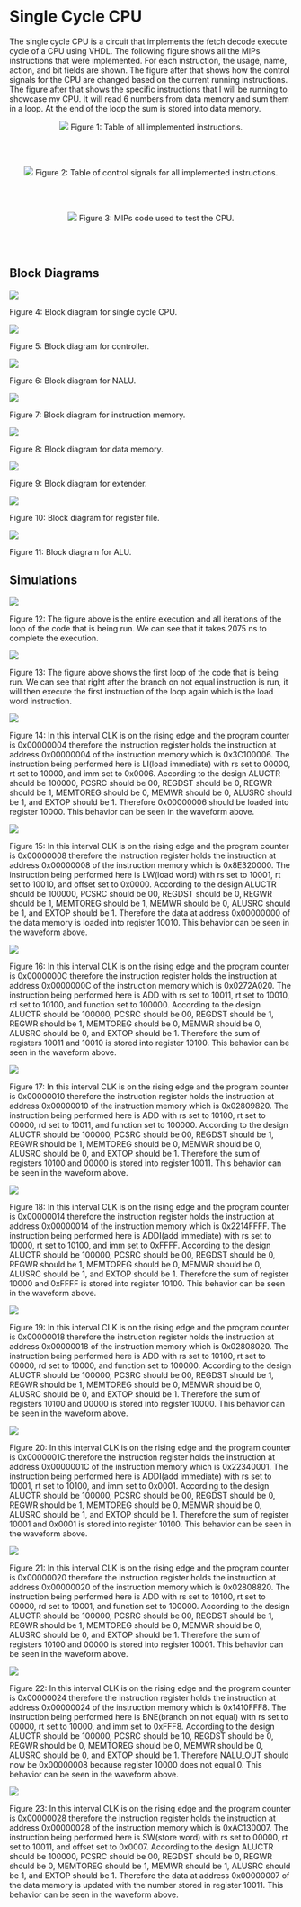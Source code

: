 # Single Cycle CPU

The single cycle CPU is a circuit that implements the fetch decode execute cycle of a CPU using VHDL. The following figure shows all the MIPs instructions that were implemented. For each instruction, the usage, name, action, and bit fields are shown. The figure after that shows how the control signals for the CPU are changed based on the current running instructions. The figure after that shows the specific instructions that I will be running to showcase my CPU. It will read 6 numbers from data memory and sum them in a loop. At the end of the loop the sum is stored into data memory.

<p align="center">
	<img src="./pictures/opcode_instructions.PNG" />
	Figure 1: Table of all implemented instructions.
</p>
<br/><br/>

<p align="center">
	<img src="./pictures/opcode_control_signals.PNG" />
	Figure 2: Table of control signals for all implemented instructions.
</p>
<br/><br/>

<p align="center">
	<img src="./pictures/opcode_instructions.PNG" />
	Figure 3: MIPs code used to test the CPU.
</p>
<br/><br/>

## Block Diagrams

![](RackMultipart20210520-4-1waqt2e_html_9bb1a28a9dc5ac05.png)

Figure 4: Block diagram for single cycle CPU.

![](RackMultipart20210520-4-1waqt2e_html_94bb2597adc5296d.png)

Figure 5: Block diagram for controller.

![](RackMultipart20210520-4-1waqt2e_html_b1b1cf7368e6c509.png)

Figure 6: Block diagram for NALU.

![](RackMultipart20210520-4-1waqt2e_html_7248444678772189.png)

Figure 7: Block diagram for instruction memory.

![](RackMultipart20210520-4-1waqt2e_html_813c5171059399c4.png)

Figure 8: Block diagram for data memory.

![](RackMultipart20210520-4-1waqt2e_html_8ccc2e02ff4b7166.png)

Figure 9: Block diagram for extender.

![](RackMultipart20210520-4-1waqt2e_html_4c5a1c82380d184a.png)

Figure 10: Block diagram for register file.

![](RackMultipart20210520-4-1waqt2e_html_a445ff258bd7dae2.png)

Figure 11: Block diagram for ALU.

## Simulations

![](RackMultipart20210520-4-1waqt2e_html_9e288b5b6227eef.png)

Figure 12: The figure above is the entire execution and all iterations of the loop of the code that is being run. We can see that it takes 2075 ns to complete the execution.

![](RackMultipart20210520-4-1waqt2e_html_f179d55f8554ee65.png)

Figure 13: The figure above shows the first loop of the code that is being run. We can see that right after the branch on not equal instruction is run, it will then execute the first instruction of the loop again which is the load word instruction.

![](RackMultipart20210520-4-1waqt2e_html_ceccacd31cbbeb67.png)

Figure 14: In this interval CLK is on the rising edge and the program counter is 0x00000004 therefore the instruction register holds the instruction at address 0x00000004 of the instruction memory which is 0x3C100006. The instruction being performed here is LI(load immediate) with rs set to 00000, rt set to 10000, and imm set to 0x0006. According to the design ALUCTR should be 100000, PCSRC should be 00, REGDST should be 0, REGWR should be 1, MEMTOREG should be 0, MEMWR should be 0, ALUSRC should be 1, and EXTOP should be 1. Therefore 0x00000006 should be loaded into register 10000. This behavior can be seen in the waveform above.

![](RackMultipart20210520-4-1waqt2e_html_c5b28e5e65172300.png)

Figure 15: In this interval CLK is on the rising edge and the program counter is 0x00000008 therefore the instruction register holds the instruction at address 0x00000008 of the instruction memory which is 0x8E320000. The instruction being performed here is LW(load word) with rs set to 10001, rt set to 10010, and offset set to 0x0000. According to the design ALUCTR should be 100000, PCSRC should be 00, REGDST should be 0, REGWR should be 1, MEMTOREG should be 1, MEMWR should be 0, ALUSRC should be 1, and EXTOP should be 1. Therefore the data at address 0x00000000 of the data memory is loaded into register 10010. This behavior can be seen in the waveform above.

![](RackMultipart20210520-4-1waqt2e_html_e77cefa074b00c41.png)

Figure 16: In this interval CLK is on the rising edge and the program counter is 0x0000000C therefore the instruction register holds the instruction at address 0x0000000C of the instruction memory which is 0x0272A020. The instruction being performed here is ADD with rs set to 10011, rt set to 10010, rd set to 10100, and function set to 100000. According to the design ALUCTR should be 100000, PCSRC should be 00, REGDST should be 1, REGWR should be 1, MEMTOREG should be 0, MEMWR should be 0, ALUSRC should be 0, and EXTOP should be 1. Therefore the sum of registers 10011 and 10010 is stored into register 10100. This behavior can be seen in the waveform above.

![](RackMultipart20210520-4-1waqt2e_html_c6852e902dc277ca.png)

Figure 17: In this interval CLK is on the rising edge and the program counter is 0x00000010 therefore the instruction register holds the instruction at address 0x00000010 of the instruction memory which is 0x02809820. The instruction being performed here is ADD with rs set to 10100, rt set to 00000, rd set to 10011, and function set to 100000. According to the design ALUCTR should be 100000, PCSRC should be 00, REGDST should be 1, REGWR should be 1, MEMTOREG should be 0, MEMWR should be 0, ALUSRC should be 0, and EXTOP should be 1. Therefore the sum of registers 10100 and 00000 is stored into register 10011. This behavior can be seen in the waveform above.

![](RackMultipart20210520-4-1waqt2e_html_e6138762e652597c.png)

Figure 18: In this interval CLK is on the rising edge and the program counter is 0x00000014 therefore the instruction register holds the instruction at address 0x00000014 of the instruction memory which is 0x2214FFFF. The instruction being performed here is ADDI(add immediate) with rs set to 10000, rt set to 10100, and imm set to 0xFFFF. According to the design ALUCTR should be 100000, PCSRC should be 00, REGDST should be 0, REGWR should be 1, MEMTOREG should be 0, MEMWR should be 0, ALUSRC should be 1, and EXTOP should be 1. Therefore the sum of register 10000 and 0xFFFF is stored into register 10100. This behavior can be seen in the waveform above.

![](RackMultipart20210520-4-1waqt2e_html_2f96d3e54aac7485.png)

Figure 19: In this interval CLK is on the rising edge and the program counter is 0x00000018 therefore the instruction register holds the instruction at address 0x00000018 of the instruction memory which is 0x02808020. The instruction being performed here is ADD with rs set to 10100, rt set to 00000, rd set to 10000, and function set to 100000. According to the design ALUCTR should be 100000, PCSRC should be 00, REGDST should be 1, REGWR should be 1, MEMTOREG should be 0, MEMWR should be 0, ALUSRC should be 0, and EXTOP should be 1. Therefore the sum of registers 10100 and 00000 is stored into register 10000. This behavior can be seen in the waveform above.

![](RackMultipart20210520-4-1waqt2e_html_6f3dfc085e74b820.png)

Figure 20: In this interval CLK is on the rising edge and the program counter is 0x0000001C therefore the instruction register holds the instruction at address 0x0000001C of the instruction memory which is 0x22340001. The instruction being performed here is ADDI(add immediate) with rs set to 10001, rt set to 10100, and imm set to 0x0001. According to the design ALUCTR should be 100000, PCSRC should be 00, REGDST should be 0, REGWR should be 1, MEMTOREG should be 0, MEMWR should be 0, ALUSRC should be 1, and EXTOP should be 1. Therefore the sum of register 10001 and 0x0001 is stored into register 10100. This behavior can be seen in the waveform above.

![](RackMultipart20210520-4-1waqt2e_html_76b91c7a4425dc11.png)

Figure 21: In this interval CLK is on the rising edge and the program counter is 0x00000020 therefore the instruction register holds the instruction at address 0x00000020 of the instruction memory which is 0x02808820. The instruction being performed here is ADD with rs set to 10100, rt set to 00000, rd set to 10001, and function set to 100000. According to the design ALUCTR should be 100000, PCSRC should be 00, REGDST should be 1, REGWR should be 1, MEMTOREG should be 0, MEMWR should be 0, ALUSRC should be 0, and EXTOP should be 1. Therefore the sum of registers 10100 and 00000 is stored into register 10001. This behavior can be seen in the waveform above.

![](RackMultipart20210520-4-1waqt2e_html_2bdce6d95533a56d.png)

Figure 22: In this interval CLK is on the rising edge and the program counter is 0x00000024 therefore the instruction register holds the instruction at address 0x00000024 of the instruction memory which is 0x1410FFF8. The instruction being performed here is BNE(branch on not equal) with rs set to 00000, rt set to 10000, and imm set to 0xFFF8. According to the design ALUCTR should be 100000, PCSRC should be 10, REGDST should be 0, REGWR should be 0, MEMTOREG should be 0, MEMWR should be 0, ALUSRC should be 0, and EXTOP should be 1. Therefore NALU\_OUT should now be 0x00000008 because register 10000 does not equal 0. This behavior can be seen in the waveform above.

![](RackMultipart20210520-4-1waqt2e_html_1da33bbcd83e5617.png)

Figure 23: In this interval CLK is on the rising edge and the program counter is 0x00000028 therefore the instruction register holds the instruction at address 0x00000028 of the instruction memory which is 0xAC130007. The instruction being performed here is SW(store word) with rs set to 00000, rt set to 10011, and offset set to 0x0007. According to the design ALUCTR should be 100000, PCSRC should be 00, REGDST should be 0, REGWR should be 0, MEMTOREG should be 1, MEMWR should be 1, ALUSRC should be 1, and EXTOP should be 1. Therefore the data at address 0x00000007 of the data memory is updated with the number stored in register 10011. This behavior can be seen in the waveform above.